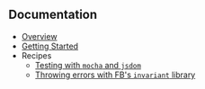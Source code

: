 ## Documentation

* [Overview](index.md)
* [Getting Started](getting-started.md)
* Recipes
  * [Testing with <code>mocha</code> and <code>jsdom</code>](recipes/testing-with-mocha-and-jsdom.md)
  * [Throwing errors with FB's <code>invariant</code> library](recipes/throwing-errors-with-fbjs-invariant.md)
